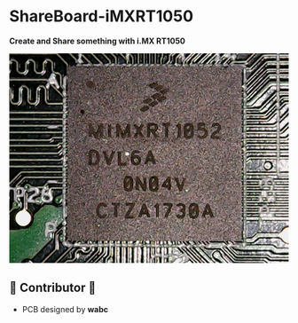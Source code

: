 # ShareBoard-iMXRT1050
**Create and Share something with i.MX RT1050**        



![iMXRT1050_Chip](./Pic/iMXRT1050_Chip.jpg)


## :tada: Contributor :tada:
- PCB designed by **wabc**
